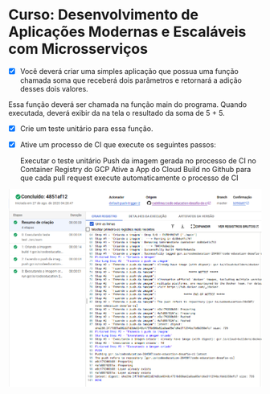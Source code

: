 <h1>Curso: Desenvolvimento de Aplicações Modernas e Escaláveis com Microsserviços</h1>

- [X] Você deverá criar uma simples aplicação que possua uma função chamada soma que receberá dois parâmetros e retornará a adição desses dois valores.

Essa função deverá ser chamada na função main do programa. Quando executada, deverá exibir da na tela o resultado da soma de 5 + 5.

- [X] Crie um teste unitário para essa função.

- [X] Ative um processo de CI que execute os seguintes passos:

    Executar o teste unitário
    Push da imagem gerada no processo de CI no Container Registry do GCP
    Ative a App do Cloud Build no Github para que cada pull request execute automaticamente o processo de CI

![cloudbuild](https://raw.githubusercontent.com/rodrilima/code-education-desafio-de-ci/master/.github/cloudbuild.png)
